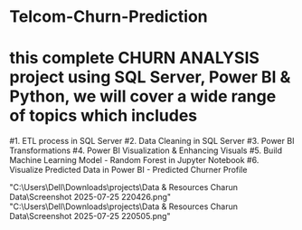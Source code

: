 # Telcom-Churn-Prediction

# this complete CHURN ANALYSIS project using SQL Server, Power BI & Python, we will cover a wide range of topics which includes
#1. ETL process in SQL Server
#2. Data Cleaning in SQL Server
#3. Power BI Transformations
#4. Power BI Visualization & Enhancing Visuals
#5. Build Machine Learning Model - Random Forest in Jupyter Notebook
#6. Visualize Predicted Data in Power BI - Predicted Churner Profile

"C:\Users\Dell\Downloads\projects\Data & Resources Charun Data\Screenshot 2025-07-25 220426.png"
"C:\Users\Dell\Downloads\projects\Data & Resources Charun Data\Screenshot 2025-07-25 220505.png"
